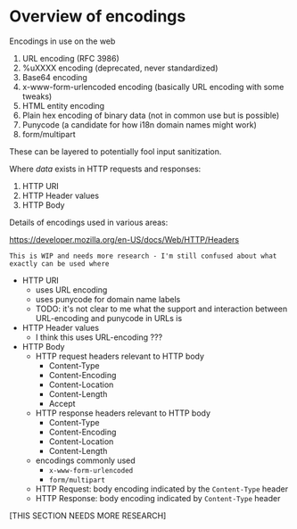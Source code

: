 # Overview of encodings

Encodings in use on the web

1. URL encoding (RFC 3986)
2. %uXXXX encoding (deprecated, never standardized)
1. Base64 encoding
4. x-www-form-urlencoded encoding (basically URL encoding with some tweaks)
5. HTML entity encoding
6. Plain hex encoding of binary data (not in common use but is possible)
7. Punycode (a candidate for how i18n domain names might work)
8. form/multipart

These can be layered to potentially fool input sanitization.

Where _data_ exists in HTTP requests and responses:

1. HTTP URI
1. HTTP Header values
1. HTTP Body

Details of encodings used in various areas:

https://developer.mozilla.org/en-US/docs/Web/HTTP/Headers

    This is WIP and needs more research - I'm still confused about what exactly can be used where

* HTTP URI
    * uses URL encoding
    * uses punycode for domain name labels
    * TODO: it's not clear to me what the support and interaction between URL-encoding and punycode in URLs is
* HTTP Header values
    * I think this uses URL-encoding ???
* HTTP Body
    * HTTP request headers relevant to HTTP body
        * Content-Type
        * Content-Encoding
        * Content-Location
        * Content-Length
        * Accept
    * HTTP response headers relevant to HTTP body
        * Content-Type
        * Content-Encoding
        * Content-Location
        * Content-Length
    * encodings commonly used
        * `x-www-form-urlencoded`
        * `form/multipart`
    * HTTP Request: body encoding indicated by the `Content-Type` header
    * HTTP Response: body encoding indicated by `Content-Type` header

[THIS SECTION NEEDS MORE RESEARCH]
